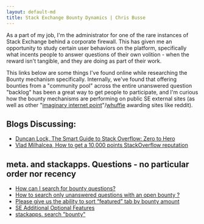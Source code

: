 ```yaml
---
layout: default-md
title: Stack Exchange Bounty Dynamics | Chris Busse
---
```


As a part of my job, I'm the administrator for one of the rare instances of Stack Exchange behind a corporate firewall. This has given me an opportunity to study certain user behaviors on the platform, specifically what incents people to answer questions of their own volition - when the reward isn't tangible, and they are doing as part of their work.

This links below are some things I've found online while researching the Bounty mechanism specifically. Internally, we've found that offering bounties from a "community pool" across the entire unanswered question "backlog" has been a great way to get people to participate, and I'm curious how the bounty mechanisms are performing on public SE external sites (as well as other "[imaginary internet point](http://onlineslangdictionary.com/meaning-definition-of/imaginary-internet-point)"/[whuffie](https://en.wikipedia.org/wiki/Whuffie) awarding sites like reddit).

## Blogs Discussing:
* [Duncan Lock, The Smart Guide to Stack Overflow: Zero to Hero](http://duncanlock.net/blog/2013/06/14/the-smart-guide-to-stack-overflow-zero-to-hero/)
* [Vlad Milhalcea, How to get a 10,000 points StackOverflow reputation](http://vladmihalcea.com/2015/01/16/how-to-get-a-10000-points-stackoverflow-reputation/)

## meta. and stackapps. Questions - no particular order nor recency
* [How can I search for bounty questions?](http://meta.stackexchange.com/questions/54476/how-can-i-search-for-bounty-questions)
* [How to search only unanswered questions with an open bounty ?](http://meta.stackexchange.com/questions/144952/how-to-search-only-unanswered-questions-with-an-open-bounty)
* [Please give us the ability to sort “featured” tab by bounty amount](http://meta.stackexchange.com/questions/7753/please-give-us-the-ability-to-sort-featured-tab-by-bounty-amount?lq=1)
* [SE Additional Optional Features](http://stackapps.com/questions/6091/se-additional-optional-features)
* [stackapps. search "bounty"](http://stackapps.com/search?q=bounty&s=1dd5cb2b-f982-452b-b6cb-d751abae787c)